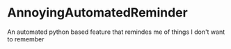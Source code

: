 # AnnoyingAutomatedReminder
An automated python based feature that remindes me of things I don't want to remember
